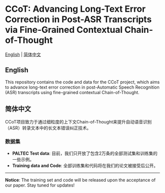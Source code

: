 # CCoT: Advancing Long-Text Error Correction in Post-ASR Transcripts via Fine-Grained Contextual Chain-of-Thought

[English](#english) | [简体中文](#简体中文)

## English

This repository contains the code and data for the CCoT project, which aims to advance long-text error correction in post-Automatic Speech Recognition (ASR) transcripts using fine-grained contextual Chain-of-Thought.

## 简体中文

CCoT项目致力于通过细粒度的上下文Chain-of-Thought来提升自动语音识别（ASR）转录文本中的长文本错误纠正技术。

### 数据集

- **PALTEC Test data**: 目前，我们只开放了包含2万条的全部测试集和训练集的一些示例。
- **Training data and Code**: 全部训练集和代码将在我们的论文被接受后公开。

---

**Notice**: The training set and code will be released upon the acceptance of our paper. Stay tuned for updates!
